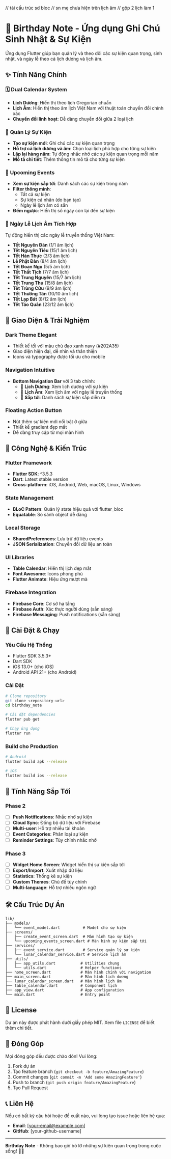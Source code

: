 // tái cấu trúc sd bloc
// sn mẹ chưa hiện trên lịch âm
// gộp 2 lịch làm 1

# 📅 Birthday Note - Ứng dụng Ghi Chú Sinh Nhật & Sự Kiện

Ứng dụng Flutter giúp bạn quản lý và theo dõi các sự kiện quan trọng, sinh nhật, và ngày lễ theo cả lịch dương và lịch âm.

## ✨ Tính Năng Chính

### 🗓️ **Dual Calendar System**

- **Lịch Dương**: Hiển thị theo lịch Gregorian chuẩn
- **Lịch Âm**: Hiển thị theo âm lịch Việt Nam với thuật toán chuyển đổi chính xác
- **Chuyển đổi linh hoạt**: Dễ dàng chuyển đổi giữa 2 loại lịch

### 📝 **Quản Lý Sự Kiện**

- **Tạo sự kiện mới**: Ghi chú các sự kiện quan trọng
- **Hỗ trợ cả lịch dương và âm**: Chọn loại lịch phù hợp cho từng sự kiện
- **Lặp lại hàng năm**: Tự động nhắc nhở các sự kiện quan trọng mỗi năm
- **Mô tả chi tiết**: Thêm thông tin mô tả cho từng sự kiện

### 🔔 **Upcoming Events**

- **Xem sự kiện sắp tới**: Danh sách các sự kiện trong năm
- **Filter thông minh**:
  - Tất cả sự kiện
  - Sự kiện cá nhân (do bạn tạo)
  - Ngày lễ lịch âm có sẵn
- **Đếm ngược**: Hiển thị số ngày còn lại đến sự kiện

### 🎉 **Ngày Lễ Lịch Âm Tích Hợp**

Tự động hiển thị các ngày lễ truyền thống Việt Nam:

- **Tết Nguyên Đán** (1/1 âm lịch)
- **Tết Nguyên Tiêu** (15/1 âm lịch)
- **Tết Hàn Thực** (3/3 âm lịch)
- **Lễ Phật Đản** (8/4 âm lịch)
- **Tết Đoan Ngọ** (5/5 âm lịch)
- **Tết Thất Tịch** (7/7 âm lịch)
- **Tết Trung Nguyên** (15/7 âm lịch)
- **Tết Trung Thu** (15/8 âm lịch)
- **Tết Trùng Cửu** (9/9 âm lịch)
- **Tết Thường Tân** (10/10 âm lịch)
- **Tết Lạp Bát** (8/12 âm lịch)
- **Tết Táo Quân** (23/12 âm lịch)

## 🎨 **Giao Diện & Trải Nghiệm**

### **Dark Theme Elegant**

- Thiết kế tối với màu chủ đạo xanh navy (#202A35)
- Giao diện hiện đại, dễ nhìn và thân thiện
- Icons và typography được tối ưu cho mobile

### **Navigation Intuitive**

- **Bottom Navigation Bar** với 3 tab chính:
  - 📅 **Lịch Dương**: Xem lịch dương với sự kiện
  - 🌙 **Lịch Âm**: Xem lịch âm với ngày lễ truyền thống
  - 🔔 **Sắp tới**: Danh sách sự kiện sắp diễn ra

### **Floating Action Button**

- Nút thêm sự kiện mới nổi bật ở giữa
- Thiết kế gradient đẹp mắt
- Dễ dàng truy cập từ mọi màn hình

## 🔧 **Công Nghệ & Kiến Trúc**

### **Flutter Framework**

- **Flutter SDK**: ^3.5.3
- **Dart**: Latest stable version
- **Cross-platform**: iOS, Android, Web, macOS, Linux, Windows

### **State Management**

- **BLoC Pattern**: Quản lý state hiệu quả với flutter_bloc
- **Equatable**: So sánh object dễ dàng

### **Local Storage**

- **SharedPreferences**: Lưu trữ dữ liệu events
- **JSON Serialization**: Chuyển đổi dữ liệu an toàn

### **UI Libraries**

- **Table Calendar**: Hiển thị lịch đẹp mắt
- **Font Awesome**: Icons phong phú
- **Flutter Animate**: Hiệu ứng mượt mà

### **Firebase Integration**

- **Firebase Core**: Cơ sở hạ tầng
- **Firebase Auth**: Xác thực người dùng (sẵn sàng)
- **Firebase Messaging**: Push notifications (sẵn sàng)

## 📱 **Cài Đặt & Chạy**

### **Yêu Cầu Hệ Thống**

- Flutter SDK 3.5.3+
- Dart SDK
- iOS 13.0+ (cho iOS)
- Android API 21+ (cho Android)

### **Cài Đặt**

```bash
# Clone repository
git clone <repository-url>
cd birthday_note

# Cài đặt dependencies
flutter pub get

# Chạy ứng dụng
flutter run
```

### **Build cho Production**

```bash
# Android
flutter build apk --release

# iOS
flutter build ios --release
```

## 🚀 **Tính Năng Sắp Tới**

### **Phase 2**

- [ ] **Push Notifications**: Nhắc nhở sự kiện
- [ ] **Cloud Sync**: Đồng bộ dữ liệu với Firebase
- [ ] **Multi-user**: Hỗ trợ nhiều tài khoản
- [ ] **Event Categories**: Phân loại sự kiện
- [ ] **Reminder Settings**: Tùy chỉnh nhắc nhở

### **Phase 3**

- [ ] **Widget Home Screen**: Widget hiển thị sự kiện sắp tới
- [ ] **Export/Import**: Xuất nhập dữ liệu
- [ ] **Statistics**: Thống kê sự kiện
- [ ] **Custom Themes**: Chủ đề tùy chỉnh
- [ ] **Multi-language**: Hỗ trợ nhiều ngôn ngữ

## 🛠️ **Cấu Trúc Dự Án**

```
lib/
├── models/
│   └── event_model.dart          # Model cho sự kiện
├── screens/
│   ├── create_event_screen.dart  # Màn hình tạo sự kiện
│   └── upcoming_events_screen.dart # Màn hình sự kiện sắp tới
├── services/
│   ├── event_service.dart        # Service quản lý sự kiện
│   └── lunar_calendar_service.dart # Service lịch âm
├── utils/
│   ├── app_utils.dart           # Utilities chung
│   └── utils.dart               # Helper functions
├── home_screen.dart             # Màn hình chính với navigation
├── main_screen.dart             # Màn hình lịch dương
├── lunar_calendar_screen.dart   # Màn hình lịch âm
├── table_calendar.dart          # Component lịch
├── app_view.dart                # App configuration
└── main.dart                    # Entry point
```

## 📄 **License**

Dự án này được phát hành dưới giấy phép MIT. Xem file `LICENSE` để biết thêm chi tiết.

## 🤝 **Đóng Góp**

Mọi đóng góp đều được chào đón! Vui lòng:

1. Fork dự án
2. Tạo feature branch (`git checkout -b feature/AmazingFeature`)
3. Commit changes (`git commit -m 'Add some AmazingFeature'`)
4. Push to branch (`git push origin feature/AmazingFeature`)
5. Tạo Pull Request

## 📞 **Liên Hệ**

Nếu có bất kỳ câu hỏi hoặc đề xuất nào, vui lòng tạo issue hoặc liên hệ qua:

- **Email**: [your-email@example.com]
- **GitHub**: [your-github-username]

---

**Birthday Note** - Không bao giờ bỏ lỡ những sự kiện quan trọng trong cuộc sống! 🎂✨
